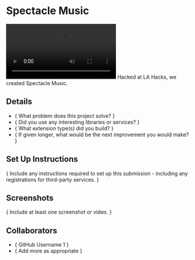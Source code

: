 # Spectacle Music
<video src="[readme_sample.mp4](https://youtu.be/sDJ26lrEffc)" controls></video>
Hacked at LA Hacks, we created Spectacle Music. 

## Details

- { What problem does this project solve? }
- { Did you use any interesting libraries or services? }
- { What extension type(s) did you build? }
- { If given longer, what would be the next improvement you would make? }

## Set Up Instructions

{ Include any instructions required to set up this submission - including any registrations for third-party services. }

## Screenshots

{ Include at least one screenshot or video. }

## Collaborators

- { GitHub Username 1 }
- { Add more as appropriate }
